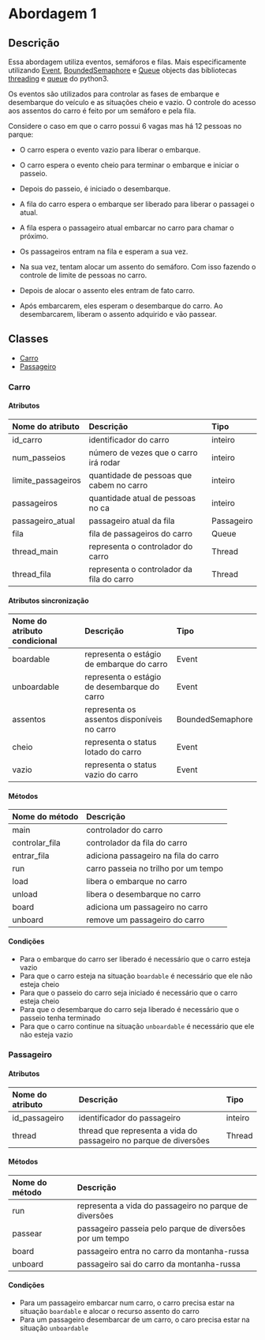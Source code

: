 # Abordagem 1

## Descrição

Essa abordagem utiliza eventos, semáforos e filas. Mais especificamente utilizando [Event](https://docs.python.org/3/library/threading.html#event-objects), [BoundedSemaphore](https://docs.python.org/3/library/threading.html#semaphore-objects) e [Queue](https://docs.python.org/3/library/queue.html#queue-objects) objects das bibliotecas [threading](https://docs.python.org/3/library/threading.html) e  [queue](https://docs.python.org/3/library/queue.html) do python3.



Os eventos são utilizados para controlar as fases de embarque e desembarque do veículo e as situações cheio e vazio. O controle do acesso aos assentos do carro é feito por um semáforo e pela fila.



Considere o caso em que o carro possui 6 vagas mas há 12 pessoas no parque:

* O carro espera o evento vazio para liberar o embarque.
* O carro espera o evento cheio para terminar o embarque e iniciar o passeio.
* Depois do passeio, é iniciado o desembarque.



* A fila do carro espera o embarque ser liberado para liberar o passagei o atual.
* A fila espera o passageiro atual embarcar no carro para chamar o próximo.



* Os passageiros entram na fila e esperam a sua vez.
* Na sua vez, tentam  alocar um assento do semáforo. Com isso fazendo o controle de limite de pessoas no carro.
* Depois de alocar o assento eles entram de fato carro.
* Após embarcarem, eles esperam o desembarque do carro. Ao desembarcarem, liberam o assento adquirido e vão passear.

## Classes

* [Carro](#carro)
* [Passageiro](#passageiro)

### Carro

#### Atributos

| Nome do atributo | Descrição | Tipo |
| :--- | :--- | :--- |
| id\_carro | identificador do carro | inteiro |
| num\_passeios | número de vezes que o carro irá rodar | inteiro |
| limite\_passageiros | quantidade de pessoas que cabem no carro | inteiro |
| passageiros | quantidade atual de pessoas no ca | inteiro |
| passageiro\_atual | passageiro atual da fila | Passageiro |
| fila | fila de passageiros do carro | Queue |
| thread\_main | representa o controlador do carro | Thread |
| thread\_fila | representa o controlador da fila do carro | Thread |

#### Atributos sincronização

| Nome do atributo condicional | Descrição | Tipo |
| :--- | :--- | :--- |
| boardable | representa o estágio de embarque do carro | Event |
| unboardable | representa o estágio de desembarque do carro | Event |
| assentos | representa os assentos disponíveis no carro | BoundedSemaphore |
| cheio | representa o status lotado do carro | Event |
| vazio | representa o status vazio do carro | Event |

#### Métodos

| Nome do método | Descrição |
| :--- | :--- |
| main | controlador do carro |
| controlar\_fila | controlador da fila do carro |
| entrar\_fila | adiciona passageiro na fila do carro |
| run | carro passeia no trilho por um tempo |
| load | libera o embarque no carro |
| unload | libera o desembarque no carro |
| board | adiciona um passageiro no carro |
| unboard | remove um passageiro do carro |

#### Condições

* Para o embarque do carro ser liberado é necessário que o carro esteja vazio
* Para que o carro esteja na situação `boardable` é necessário que ele não esteja cheio
* Para que o passeio do carro seja iniciado é necessário que o carro esteja cheio
* Para que o desembarque do carro seja liberado é necessário que o passeio tenha terminado
* Para que o carro continue na situação `unboardable` é necessário que ele não esteja vazio

### Passageiro

#### Atributos

| Nome do atributo | Descrição | Tipo |
| :--- | :--- | :--- |
| id\_passageiro | identificador do passageiro | inteiro |
| thread | thread que representa a vida do passageiro no parque de diversões | Thread |

#### Métodos

| Nome do método | Descrição |
| :--- | :--- |
| run | representa a vida do passageiro no parque de diversões |
| passear | passageiro passeia pelo parque de diversões por um tempo |
| board | passageiro entra no carro da montanha-russa |
| unboard | passageiro sai do carro da montanha-russa |

#### Condições

* Para um passageiro embarcar num carro, o carro precisa estar na situação `boardable` e alocar o recurso assento do carro
* Para um passageiro desembarcar de um carro, o caro precisa estar na situação `unboardable`



